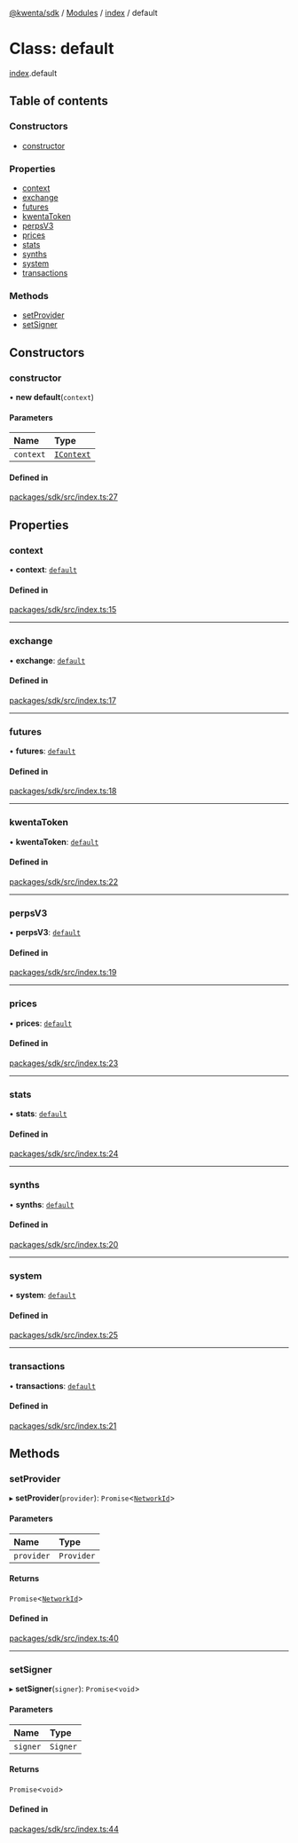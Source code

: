 [@kwenta/sdk](../README.md) / [Modules](../modules.md) / [index](../modules/index.md) / default

# Class: default

[index](../modules/index.md).default

## Table of contents

### Constructors

- [constructor](index.default.md#constructor)

### Properties

- [context](index.default.md#context)
- [exchange](index.default.md#exchange)
- [futures](index.default.md#futures)
- [kwentaToken](index.default.md#kwentatoken)
- [perpsV3](index.default.md#perpsv3)
- [prices](index.default.md#prices)
- [stats](index.default.md#stats)
- [synths](index.default.md#synths)
- [system](index.default.md#system)
- [transactions](index.default.md#transactions)

### Methods

- [setProvider](index.default.md#setprovider)
- [setSigner](index.default.md#setsigner)

## Constructors

### constructor

• **new default**(`context`)

#### Parameters

| Name | Type |
| :------ | :------ |
| `context` | [`IContext`](../interfaces/context.IContext.md) |

#### Defined in

[packages/sdk/src/index.ts:27](https://github.com/Kwenta/kwenta/blob/616d9e548/packages/sdk/src/index.ts#L27)

## Properties

### context

• **context**: [`default`](context.default.md)

#### Defined in

[packages/sdk/src/index.ts:15](https://github.com/Kwenta/kwenta/blob/616d9e548/packages/sdk/src/index.ts#L15)

___

### exchange

• **exchange**: [`default`](services_exchange.default.md)

#### Defined in

[packages/sdk/src/index.ts:17](https://github.com/Kwenta/kwenta/blob/616d9e548/packages/sdk/src/index.ts#L17)

___

### futures

• **futures**: [`default`](services_futures.default.md)

#### Defined in

[packages/sdk/src/index.ts:18](https://github.com/Kwenta/kwenta/blob/616d9e548/packages/sdk/src/index.ts#L18)

___

### kwentaToken

• **kwentaToken**: [`default`](services_kwentaToken.default.md)

#### Defined in

[packages/sdk/src/index.ts:22](https://github.com/Kwenta/kwenta/blob/616d9e548/packages/sdk/src/index.ts#L22)

___

### perpsV3

• **perpsV3**: [`default`](services_perpsV3.default.md)

#### Defined in

[packages/sdk/src/index.ts:19](https://github.com/Kwenta/kwenta/blob/616d9e548/packages/sdk/src/index.ts#L19)

___

### prices

• **prices**: [`default`](services_prices.default.md)

#### Defined in

[packages/sdk/src/index.ts:23](https://github.com/Kwenta/kwenta/blob/616d9e548/packages/sdk/src/index.ts#L23)

___

### stats

• **stats**: [`default`](services_stats.default.md)

#### Defined in

[packages/sdk/src/index.ts:24](https://github.com/Kwenta/kwenta/blob/616d9e548/packages/sdk/src/index.ts#L24)

___

### synths

• **synths**: [`default`](services_synths.default.md)

#### Defined in

[packages/sdk/src/index.ts:20](https://github.com/Kwenta/kwenta/blob/616d9e548/packages/sdk/src/index.ts#L20)

___

### system

• **system**: [`default`](services_system.default.md)

#### Defined in

[packages/sdk/src/index.ts:25](https://github.com/Kwenta/kwenta/blob/616d9e548/packages/sdk/src/index.ts#L25)

___

### transactions

• **transactions**: [`default`](services_transactions.default.md)

#### Defined in

[packages/sdk/src/index.ts:21](https://github.com/Kwenta/kwenta/blob/616d9e548/packages/sdk/src/index.ts#L21)

## Methods

### setProvider

▸ **setProvider**(`provider`): `Promise`<[`NetworkId`](../modules/types_common.md#networkid)\>

#### Parameters

| Name | Type |
| :------ | :------ |
| `provider` | `Provider` |

#### Returns

`Promise`<[`NetworkId`](../modules/types_common.md#networkid)\>

#### Defined in

[packages/sdk/src/index.ts:40](https://github.com/Kwenta/kwenta/blob/616d9e548/packages/sdk/src/index.ts#L40)

___

### setSigner

▸ **setSigner**(`signer`): `Promise`<`void`\>

#### Parameters

| Name | Type |
| :------ | :------ |
| `signer` | `Signer` |

#### Returns

`Promise`<`void`\>

#### Defined in

[packages/sdk/src/index.ts:44](https://github.com/Kwenta/kwenta/blob/616d9e548/packages/sdk/src/index.ts#L44)
